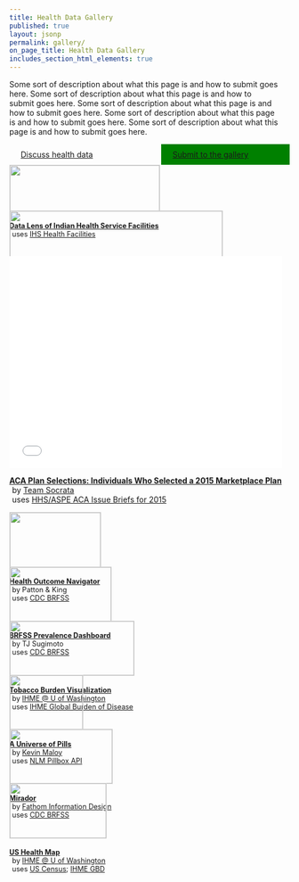 ```yaml
---
title: Health Data Gallery
published: true
layout: jsonp
permalink: gallery/
on_page_title: Health Data Gallery
includes_section_html_elements: true
---
```


<section id='' class=''>
  <div class='row'>
    <div class='small-12 medium-9 columns'>
      <p style='margin-top: 0em;'>Some sort of description about what this page is and how to submit goes here. Some sort of description about what this page is and how to submit goes here. Some sort of description about what this page is and how to submit goes here. Some sort of description about what this page is and how to submit goes here. Some sort of description about what this page is and how to submit goes here.</p>
      <br />
    </div>
    <div class='small-12 medium-3 columns'>
        <a href="#" class="fndtn-button" style='width: 100%; padding: 10px; '><span style='margin: 0 0.75em 0 0;' class="fa fa-question"></span> Discuss health data</a>
        <br />
        <a href="#" class="fndtn-button" style='width: 100%; padding: 10px; background-color: green !important;'><span style='margin: 0 0.75em 0 0;' class="fa fa-plus"></span> Submit to the gallery</a>
    </div>
  </div>
</section>
<section id='gallery-primary'>
  <div class="row">
    <div class="large-12 columns">
      <div class="row">
        <div class="large-6 small-6 columns">
          <div class='fndtn-panel panel'>
            <a href="/view/bki9-2kin" target='blank'>
              <img src="/api/assets/705B7BBD-EFDC-407D-ABFD-DAC434139623" style='border: #d8d8d8 1px solid; width: 100%; margin-bottom: 5px;' />
            </a>
            <p style='font-size:90%;'>
              <strong><a target='blank' href='/view/bki9-2kin'>Data Lens of Indian Health Service Facilities</a></strong>
              <br /><span style='margin: 0 5px 0 0;' class="fa fa-database"></span> uses <a href='/dataset/IHS-Health-Facilities/ii2r-eng6'>IHS Health Facilities</a>
            </p>
          </div>                
        </div>
        <div class="large-6 small-6 columns">
          <div class='fndtn-panel panel'>
            <a href="/view/75sy-4ygw" target='blank'>
              <img src="/api/assets/B1E67192-5B22-4385-B41D-83D15D7EEF12" style='border: #d8d8d8 1px solid; width: 100%; margin-bottom: 5px;'/>
            </a>
            <p style='font-size:90%;'>
              <strong><a href="/view/75sy-4ygw" target='blank'>Data Lens of Health Data Breaches Affecting > 500 Individuals</a></strong>
              <br /><span style='margin: 0 5px 0 0;' class="fa fa-database"></span> uses <a href='/dataset/HHS-OCR-Breaches-Affecting-500-or-More-Individuals/7tf2-edbz'>HHS/OCR: Breaches Affecting 500 or More Individuals</a>
            </p>
          </div>                
        </div>
      </div>
    </div>
  </div>
</section>
<section id='gallery-featured'>
  <div class="row">
    <div class="large-12 columns">
      <div class="row">
        <div class="large-12 small-12 columns">
          <div class='fndtn-panel panel'>
            <iframe width='100%' height='380' frameborder='0' src='//marksilverberg.cartodb.com/viz/d286f99c-c35c-11e4-95f0-0e853d047bba/embed_map' allowfullscreen webkitallowfullscreen mozallowfullscreen oallowfullscreen msallowfullscreen></iframe>
            <p>
              <strong><a href='#'>ACA Plan Selections: Individuals Who Selected a 2015 Marketplace Plan</a></strong>
              <br /><span style='margin: 0 5px 0 0;' class="fa fa-pencil"></span> by <a href='#'>Team Socrata</a>
              <br /><span style='margin: 0 5px 0 0;' class="fa fa-database"></span> uses <a href='#'>HHS/ASPE ACA Issue Briefs for 2015</a>
            </p>
          </div>                
        </div>
      </div>
    </div>
  </div>
</section>
<section id='gallery-secondary'>
  <div class="row">
    <div class="large-12 columns">
      <div class="row">
        <div class="large-4 small-6 columns">
          <div class='fndtn-panel panel'>
            <img src="/api/assets/52A033C3-C887-4FAE-B292-9C1EB8F9EB6C" style='border: #d8d8d8 1px solid; width: 100%; margin-bottom: 5px;' />
            <p style='font-size:90%;'>
              <strong><a target='blank' href='https://public.tableausoftware.com/views/HealthOutcomeNavigator/HealthOutcomeNavigator?:showVizHome=no#1'>Health Outcome Navigator</a></strong>
              <br /><span style='margin: 0 5px 0 0;' class="fa fa-pencil"></span> by Patton & King
              <br /><span style='margin: 0 5px 0 0;' class="fa fa-database"></span> uses <a href='/dataset?datasetId=m96r-qs45'>CDC BRFSS</a>
            </p>
          </div>                
        </div>
        <div class="large-4 small-6 columns">
          <div class='fndtn-panel panel'>
            <img src="/api/assets/87E0F78C-8F4F-4252-BCD1-503498AFF474" style='border: #d8d8d8 1px solid; width: 100%; margin-bottom: 5px;'/>
            <p style='font-size:90%;'>
              <strong><a target='blank' href='https://public.tableausoftware.com/profile/tjsugimoto#!/vizhome/MockupBRFS/Story1'>BRFSS Prevalence Dashboard</a></strong>
              <br /><span style='margin: 0 5px 0 0;' class="fa fa-pencil"></span> by TJ Sugimoto
              <br /><span style='margin: 0 5px 0 0;' class="fa fa-database"></span> uses <a href='/dataset?datasetId=m96r-qs45'>CDC BRFSS</a>
            </p>
          </div>                
        </div>
        <div class="large-4 small-6 columns">
          <div class='fndtn-panel panel'>
            <img src="/api/assets/26859CF6-0C45-4B36-AB93-E2E6CEA8291B" style='border: #d8d8d8 1px solid; width: 100%; margin-bottom: 5px;' />
            <p style='font-size:90%;'>
              <strong><a href='http://www.healthdata.org/data-visualization/tobacco-burden-visualization'>Tobacco Burden Visualization</a></strong>
              <br /><span style='margin: 0 5px 0 0;' class="fa fa-pencil"></span> by <a href='http://www.healthdata.org/results/data-visualizations' target='blank'>IHME @ U of Washington</a>
              <br /><span style='margin: 0 5px 0 0;' class="fa fa-database"></span> uses <a href='http://www.healthdata.org/gbd' target='blank'>IHME Global Burden of Disease</a>
            </p>
          </div>                
        </div>
        <div class="large-4 small-6 columns">
          <div style='' class='fndtn-panel panel'>
            <img src="/api/assets/01CA10CD-E0C7-4B78-970A-DC6382A37AC2" style='border: #d8d8d8 1px solid; width: 100%; margin-bottom: 5px;'/>
            <p style='font-size:90%;'>
              <strong><a href='http://thebeautyofhealthdata.org/11-a-universe-of-pills/' target'blank'>A Universe of Pills</a></strong>
              <br /><span style='margin: 0 5px 0 0;' class="fa fa-pencil"></span> by <a target='blank' href='https://www.linkedin.com/in/maloykr'>Kevin Maloy</a>
              <br /><span style='margin: 0 5px 0 0;' class="fa fa-database"></span> uses <a href='/dataset?datasetId=qtch-9v4q'>NLM Pillbox API</a>
            </p>
          </div>                
        </div>
        <div class="large-4 small-6 columns">
          <div style='' class='fndtn-panel panel'>
          <img src="/api/assets/E644BC86-A639-47EE-A204-DFC2D2F78496" style='border: #d8d8d8 1px solid; width: 100%;  margin-bottom: 5px;' />
            <p style='font-size:90%;'>
              <strong><a href='http://fathom.info/mirador/' target='blank'>Mirador</a></strong>
              <br /><span style='margin: 0 5px 0 0;' class="fa fa-pencil"></span> by <a href='http://fathom.info/mirador/' target='blank'>Fathom Information Design</a>
              <br /><span style='margin: 0 5px 0 0;' class="fa fa-database"></span> uses <a href='/dataset?datasetId=m96r-qs45'>CDC BRFSS</a>
            </p>
          </div>                
        </div>
        <div class="large-4 small-6 columns">
          <div style='' class='fndtn-panel panel'>
            <img src="/api/assets/6072E9F0-754E-4220-A2C3-32D33ECC78E8" style='border: #d8d8d8 1px solid; width: 100%; margin-bottom: 5px;'/>
            <p style='font-size:90%;'>
              <strong><a href='http://www.healthdata.org/data-visualization/us-health-map'>US Health Map</a></strong>
              <br /><span style='margin: 0 5px 0 0;' class="fa fa-pencil"></span> by <a href='http://www.healthdata.org/results/data-visualizations' target='blank'>IHME @ U of Washington</a>
              <br /><span style='margin: 0 5px 0 0;' class="fa fa-database"></span> uses <a href='http://census.gov' target='blank'>US Census</a>; <a href='http://www.healthdata.org/gbd' target='blank'>IHME GBD</a>
            </p>
          </div>                
        </div>
      </div>
    </div>
  </div>
</section>
